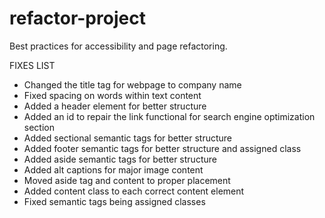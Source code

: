 # refactor-project
Best practices for accessibility and page refactoring.

FIXES LIST
- Changed the title tag for webpage to company name
- Fixed spacing on words within text content
- Added a header element for better structure
- Added an id to repair the link functional for search engine optimization section
- Added sectional semantic tags for better structure
- Added footer semantic tags for better structure and assigned class
- Added aside semantic tags for better structure
- Added alt captions for major image content
- Moved aside tag and content to proper placement
- Added content class to each correct content element
- Fixed semantic tags being assigned classes